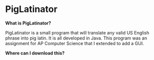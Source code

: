 PigLatinator
====

<b>What is PigLatinator?</b>

PigLatinator is a small program that will translate any valid US English phrase into pig latin. It is all developed in Java. This program was an assignment for AP Computer Science that I extended to add a GUI.

<b>Where can I download this?</b> 
